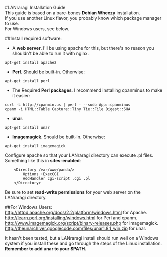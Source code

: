 #LANraragi Installation Guide  
This guide is based on a bare-bones **Debian Wheezy** installation.  
If you use another Linux flavor, you probably know which package manager to use.  
For Windows users, see below.  

##Install required software:  

* A **web server**. I'll be using apache for this, but there's no reason you shouldn't be able to run it with nginx.  
```
apt-get install apache2
```

* **Perl**. Should be built-in. Otherwise:  
```
apt-get install perl
```

* The Required **Perl packages**. I recommend installing cpanminus to make it easier: 
``` 
curl -L http://cpanmin.us | perl - --sudo App::cpanminus
cpanm -i HTML::Table Capture::Tiny Tie::File Digest::SHA
```
* **unar**. 
```
apt-get install unar
```

* **Imagemagick**. Should be built-in. Otherwise:  
```
apt-get install imagemagick
```

Configure apache so that your LANraragi directory can execute .pl files.  
Something like this in **sites-enabled**:  
```
	<Directory /var/www/panda/>
		Options +ExecCGI
		AddHandler cgi-script .cgi .pl
	</Directory>
```

Be sure to set **read-write permissions** for your web server on the LANraragi directory.  

##For Windows Users:  
http://httpd.apache.org/docs/2.2/platform/windows.html for Apache.  
http://learn.perl.org/installing/windows.html for Perl and cpanm.  
http://www.imagemagick.org/script/binary-releases.php for Imagemagick.  
http://theunarchiver.googlecode.com/files/unar1.8.1_win.zip for unar.  

It hasn't been tested, but a LANraragi install should run well on a Windows system if you install these and go through the steps of the Linux installation. 
**Remember to add unar to your $PATH.**